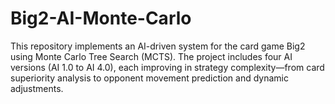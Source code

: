 # Big2-AI-Monte-Carlo
This repository implements an AI-driven system for the card game Big2 using Monte Carlo Tree Search (MCTS). The project includes four AI versions (AI 1.0 to AI 4.0), each improving in strategy complexity—from card superiority analysis to opponent movement prediction and dynamic adjustments.
